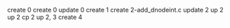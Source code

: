 
create 0
create 0
update 0
create 1
create 2-add_dnodeint.c
update 2
up 2
up 2
cp 2
up 2, 3
create 4
